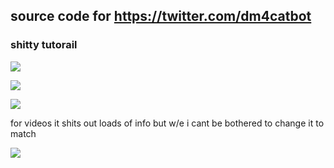 ## source code for https://twitter.com/dm4catbot


### shitty tutorail

![](https://cdn.discordapp.com/attachments/766810395692236830/776946685313679388/unknown.png)

![](https://cdn.discordapp.com/attachments/766810395692236830/776947390933368852/unknown.png)

![](https://cdn.discordapp.com/attachments/766810395692236830/776947530470391832/unknown.png)

for videos it shits out loads of info but w/e i cant be bothered to change it to match

![](https://cdn.discordapp.com/attachments/322114245632327703/777164776941682708/unknown.png)
